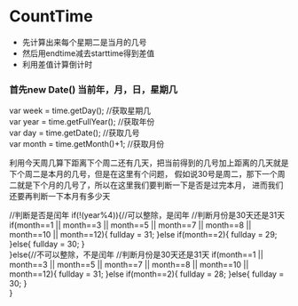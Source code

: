 # CountTime
<ul>
  <li>先计算出来每个星期二是当月的几号</li>
  <li>然后用endtime减去starttime得到差值</li>
  <li>利用差值计算倒计时</li>
</ul>



<h3>首先new Date() 当前年，月，日，星期几</h3>

  var week = time.getDay(); //获取星期几<br>
  var year = time.getFullYear(); //获取年份<br>
  var day = time.getDate(); //获取几号<br>
  var month = time.getMonth()+1; //获取月份<br>
  
  利用今天周几算下距离下个周二还有几天，把当前得到的几号加上距离的几天就是下个周二是本月的几号，但是在这里有个问题，
  假如说30号是周二，那下一个周二就是下个月的几号了，所以在这里我们要判断一下是否是过完本月，
  进而我们还要再判断一下本月有多少天
  
//判断是否是闰年
if(!(year%4)){//可以整除，是闰年
    //判断月份是30天还是31天
    if(month==1 || month==3 || month==5 || month==7 || month==8 || month==10 || month==12){
        fullday = 31;
    }else if(month==2){
        fullday = 29;
    }else{
        fullday = 30;
    }   
}else{//不可以整除，不是闰年
    //判断月份是30天还是31天
    if(month==1 || month==3 || month==5 || month==7 || month==8 || month==10 || month==12){
        fullday = 31;
    }else if(month==2){
        fullday = 28;
    }else{
        fullday = 30;
    }   
}

